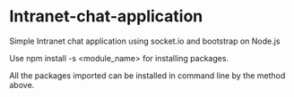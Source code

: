 # Intranet-chat-application
Simple Intranet chat application using socket.io and bootstrap on Node.js

Use 
  npm install -s <module_name> 
for installing packages.

All the packages imported can be installed in command line by the method above.
